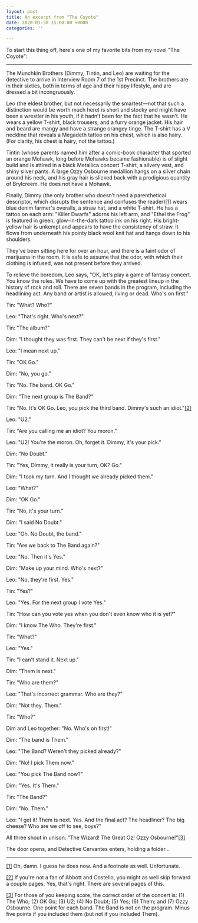 ```yaml
---
layout: post
title: An excerpt from "The Coyote"
date: 2020-01-30 15:00:00 +0000
categories: ''

---
```

To start this thing off, here's one of my favorite bits from my novel "The Coyote":

***

The Munchkin Brothers (Dimmy, Tintin, and Leo) are waiting for the detective to arrive in Interview Room 7 of the 1st Precinct. The brothers are in their sixties, both in terms of age and their hippy lifestyle, and are dressed a bit incongruously.

Leo (the eldest brother, but not necessarily the smartest—not that such a distinction would be worth much here) is short and stocky and might have been a wrestler in his youth, if it hadn’t been for the fact that he wasn’t. He wears a yellow T-shirt, black trousers, and a furry orange jacket. His hair and beard are mangy and have a strange orangey tinge. The T-shirt has a V neckline that reveals a Megadeth tattoo on his chest, which is also hairy. (For clarity, his chest is hairy, not the tattoo.)

Tintin (whose parents named him after a comic-book character that sported an orange Mohawk, long before Mohawks became fashionable) is of slight build and is attired in a black Metallica concert T-shirt, a silvery vest, and shiny silver pants. A large Ozzy Osbourne medallion hangs on a silver chain around his neck, and his gray hair is slicked back with a prodigious quantity of Brylcreem. He does not have a Mohawk.

Finally, Dimmy (the only brother who doesn’t need a parenthetical descriptor, which disrupts the sentence and confuses the reader)[\[1\]](#_ftn1) wears blue denim farmer's overalls, a straw hat, and a white T-shirt. He has a tattoo on each arm: "Killer Dwarfs" adorns his left arm, and "Ethel the Frog" is featured in green, glow-in-the-dark tattoo ink on his right. His bright-yellow hair is unkempt and appears to have the consistency of straw. It flows from underneath his pointy black wool knit hat and hangs down to his shoulders.

They've been sitting here for over an hour, and there is a faint odor of marijuana in the room. It is safe to assume that the odor, with which their clothing is infused, was not present before they arrived.

To relieve the boredom, Leo says, "OK, let's play a game of fantasy concert. You know the rules. We have to come up with the greatest lineup in the history of rock and roll. There are seven bands in the program, including the headlining act. Any band or artist is allowed, living or dead. Who's on first."

Tin: "What? Who?"

Leo: "That's right. Who's next?"

Tin: "The album?"

Dim: "I thought they was first. They can't be next if they's first."

Leo: "I mean next up."

Tin: "OK Go."

Dim: "No, you go."

Tin: "No. The band. OK Go."

Dim: "The next group is The Band?”

Tin: "No. It's OK Go. Leo, you pick the third band. Dimmy's such an idiot."[\[2\]](#_ftn2)

Leo: "U2."

Tin: "Are you calling me an idiot? You moron."

Leo: "U2! You're the moron. Oh, forget it. Dimmy, it's your pick."

Dim: "No Doubt."

Tin: "Yes, Dimmy, it really is your turn, OK? Go."

Dim: "I took my turn. And I thought we already picked them."

Leo: "What?"

Dim: "OK Go."

Tin: "No, it's your turn."

Dim: "I said No Doubt."

Leo: "Oh. No Doubt, the band."

Tin: "Are we back to The Band again?"

Leo: "No. Then it's Yes."

Dim: "Make up your mind. Who's next?"

Leo: "No, they're first. Yes."

Tin: "Yes?"

Leo: "Yes. For the next group I vote Yes."

Tin: "How can you vote yes when you don't even know who it is yet?"

Dim: "I know The Who. They're first."

Tin: "What?"

Leo: "Yes."

Tin: "I can't stand it. Next up."

Dim: "Them is next."

Tin: "Who are them?"

Leo: "That's incorrect grammar. Who are they?"

Dim: "Not they. Them."

Tin: "Who?"

Dim and Leo together: "No. Who's on first!"

Dim: "The band is Them."

Leo: "The Band? Weren't they picked already?"

Dim: "No! I pick Them now."

Leo: "You pick The Band now?"

Dim: "Yes. It's Them."

Tin: "The Band?"

Dim: "No. Them."

Leo: "I get it! Them is next. Yes. And the final act? The headliner? The big cheese? Who are we off to see, boys?"

All three shout in unison: "The Wizard! The Great Oz! Ozzy Osbourne!"[\[3\]](#_ftn3)

The door opens, and Detective Cervantes enters, holding a folder...

***

[\[1\]](#_ftnref1) Oh, damn. I guess he does now. And a footnote as well. Unfortunate.

[\[2\]](#_ftn2) If you're not a fan of Abbott and Costello, you might as well skip forward a couple pages. Yes, that's right. There are several pages of this.

[\[3\]](#_ftn3) For those of you keeping score, the correct order of the concert is: (1) The Who; (2) OK Go; (3) U2; (4) No Doubt; (5) Yes; (6) Them; and (7) Ozzy Osbourne. One point for each band. The Band is not on the program. Minus five points if you included them (but not if you included Them).